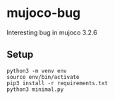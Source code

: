 # mujoco-bug
Interesting bug in mujoco 3.2.6

## Setup
```
python3 -m venv env
source env/bin/activate
pip3 install -r requirements.txt
python3 minimal.py
```
